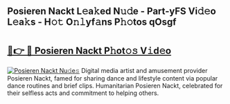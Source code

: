 ## Posieren Nackt L𝚎a𝚔ed N𝚞𝚍e - Part-yFS Vi𝚍𝚎o L𝚎a𝚔s - H𝚘𝚝 O𝚗𝚕yf𝚊ns P𝚑𝚘tos qOsgf

# <h2><a href="http://kff5d5g.oniu.top/?m=Posieren+Nackt">🔗👉 🔴 Posieren Nackt P𝚑ot𝚘𝚜 V𝚒d𝚎o</a></h2>

[![Posieren Nackt Nu𝚍e𝚜](https://i.imgur.com/0qMVB7G.gif)](http://kff5d5g.oniu.top/?m=Posieren+Nackt)
Digital media artist and amusement provider Posieren Nackt, famed for sharing dance and lifestyle content via popular dance routines and brief clips. Humanitarian Posieren Nackt, celebrated for their selfless acts and commitment to helping others.  
